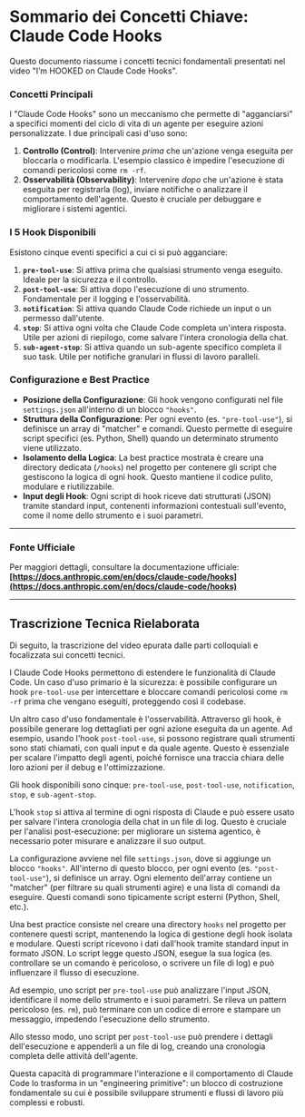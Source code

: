 # Sommario dei Concetti Chiave: Claude Code Hooks

Questo documento riassume i concetti tecnici fondamentali presentati nel video "I’m HOOKED on Claude Code Hooks".

### Concetti Principali

I "Claude Code Hooks" sono un meccanismo che permette di "agganciarsi" a specifici momenti del ciclo di vita di un agente per eseguire azioni personalizzate. I due principali casi d'uso sono:

1.  **Controllo (Control)**: Intervenire *prima* che un'azione venga eseguita per bloccarla o modificarla. L'esempio classico è impedire l'esecuzione di comandi pericolosi come `rm -rf`.
2.  **Osservabilità (Observability)**: Intervenire *dopo* che un'azione è stata eseguita per registrarla (log), inviare notifiche o analizzare il comportamento dell'agente. Questo è cruciale per debuggare e migliorare i sistemi agentici.

### I 5 Hook Disponibili

Esistono cinque eventi specifici a cui ci si può agganciare:

1.  **`pre-tool-use`**: Si attiva prima che qualsiasi strumento venga eseguito. Ideale per la sicurezza e il controllo.
2.  **`post-tool-use`**: Si attiva dopo l'esecuzione di uno strumento. Fondamentale per il logging e l'osservabilità.
3.  **`notification`**: Si attiva quando Claude Code richiede un input o un permesso dall'utente.
4.  **`stop`**: Si attiva ogni volta che Claude Code completa un'intera risposta. Utile per azioni di riepilogo, come salvare l'intera cronologia della chat.
5.  **`sub-agent-stop`**: Si attiva quando un sub-agente specifico completa il suo task. Utile per notifiche granulari in flussi di lavoro paralleli.

### Configurazione e Best Practice

*   **Posizione della Configurazione**: Gli hook vengono configurati nel file `settings.json` all'interno di un blocco `"hooks"`.
*   **Struttura della Configurazione**: Per ogni evento (es. `"pre-tool-use"`), si definisce un array di "matcher" e comandi. Questo permette di eseguire script specifici (es. Python, Shell) quando un determinato strumento viene utilizzato.
*   **Isolamento della Logica**: La best practice mostrata è creare una directory dedicata (`/hooks`) nel progetto per contenere gli script che gestiscono la logica di ogni hook. Questo mantiene il codice pulito, modulare e riutilizzabile.
*   **Input degli Hook**: Ogni script di hook riceve dati strutturati (JSON) tramite standard input, contenenti informazioni contestuali sull'evento, come il nome dello strumento e i suoi parametri.

---

### Fonte Ufficiale

Per maggiori dettagli, consultare la documentazione ufficiale:
**[https://docs.anthropic.com/en/docs/claude-code/hooks](https://docs.anthropic.com/en/docs/claude-code/hooks)**

---

## Trascrizione Tecnica Rielaborata

Di seguito, la trascrizione del video epurata dalle parti colloquiali e focalizzata sui concetti tecnici.

I Claude Code Hooks permettono di estendere le funzionalità di Claude Code. Un caso d'uso primario è la sicurezza: è possibile configurare un hook `pre-tool-use` per intercettare e bloccare comandi pericolosi come `rm -rf` prima che vengano eseguiti, proteggendo così il codebase.

Un altro caso d'uso fondamentale è l'osservabilità. Attraverso gli hook, è possibile generare log dettagliati per ogni azione eseguita da un agente. Ad esempio, usando l'hook `post-tool-use`, si possono registrare quali strumenti sono stati chiamati, con quali input e da quale agente. Questo è essenziale per scalare l'impatto degli agenti, poiché fornisce una traccia chiara delle loro azioni per il debug e l'ottimizzazione.

Gli hook disponibili sono cinque: `pre-tool-use`, `post-tool-use`, `notification`, `stop`, e `sub-agent-stop`.

L'hook `stop` si attiva al termine di ogni risposta di Claude e può essere usato per salvare l'intera cronologia della chat in un file di log. Questo è cruciale per l'analisi post-esecuzione: per migliorare un sistema agentico, è necessario poter misurare e analizzare il suo output.

La configurazione avviene nel file `settings.json`, dove si aggiunge un blocco `"hooks"`. All'interno di questo blocco, per ogni evento (es. `"post-tool-use"`), si definisce un array. Ogni elemento dell'array contiene un "matcher" (per filtrare su quali strumenti agire) e una lista di comandi da eseguire. Questi comandi sono tipicamente script esterni (Python, Shell, etc.).

Una best practice consiste nel creare una directory `hooks` nel progetto per contenere questi script, mantenendo la logica di gestione degli hook isolata e modulare. Questi script ricevono i dati dall'hook tramite standard input in formato JSON. Lo script legge questo JSON, esegue la sua logica (es. controllare se un comando è pericoloso, o scrivere un file di log) e può influenzare il flusso di esecuzione.

Ad esempio, uno script per `pre-tool-use` può analizzare l'input JSON, identificare il nome dello strumento e i suoi parametri. Se rileva un pattern pericoloso (es. `rm`), può terminare con un codice di errore e stampare un messaggio, impedendo l'esecuzione dello strumento.

Allo stesso modo, uno script per `post-tool-use` può prendere i dettagli dell'esecuzione e appenderli a un file di log, creando una cronologia completa delle attività dell'agente.

Questa capacità di programmare l'interazione e il comportamento di Claude Code lo trasforma in un "engineering primitive": un blocco di costruzione fondamentale su cui è possibile sviluppare strumenti e flussi di lavoro più complessi e robusti.